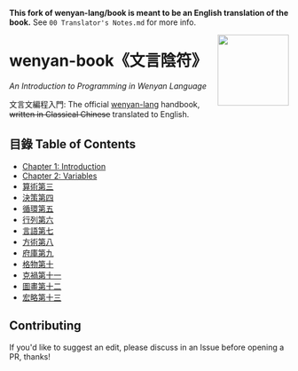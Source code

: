 **This fork of wenyan-lang/book is meant to be an English translation of the book.** See `00 Translator's Notes.md` for more info.

<img src="assets/wy-logo.svg" align="right" width="128" height="128"/>

# wenyan-book《文言陰符》

*An Introduction to Programming in Wenyan Language*

文言文編程入門: The official [wenyan-lang](https://wy-lang.org) handbook, ~~written in Classical Chinese~~ translated to English.

## 目錄 Table of Contents

- [Chapter 1: Introduction](01%20明義第一.md)
- [Chapter 2: Variables](02%20變數第二.md)
- [算術第三](03%20算術第三.md)
- [決策第四](04%20決策第四.md)
- [循環第五](05%20循環第五.md)
- [行列第六](06%20行列第六.md)
- [言語第七](07%20言語第七.md)
- [方術第八](08%20方術第八.md)
- [府庫第九](09%20府庫第九.md)
- [格物第十](10%20格物第十.md)
- [克禍第十一](11%20克禍第十一.md)
- [圖畫第十二](12%20圖畫第十二.md)
- [宏略第十三](13%20宏略第十三.md)

## Contributing

If you'd like to suggest an edit, please discuss in an Issue before opening a PR, thanks!
